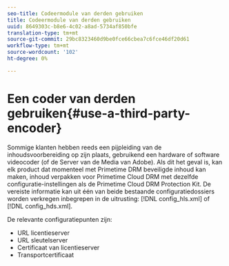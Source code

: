 ```yaml
---
seo-title: Codeermodule van derden gebruiken
title: Codeermodule van derden gebruiken
uuid: 8649303c-b8e6-4c02-a8ad-5734af850bfe
translation-type: tm+mt
source-git-commit: 29bc8323460d9be0fce66cbea7c6fce46df20d61
workflow-type: tm+mt
source-wordcount: '102'
ht-degree: 0%

---
```



# Een coder van derden gebruiken{#use-a-third-party-encoder}

Sommige klanten hebben reeds een pijpleiding van de inhoudsvoorbereiding op zijn plaats, gebruikend een hardware of software videocoder (of de Server van de Media van Adobe). Als dit het geval is, kan elk product dat momenteel met Primetime DRM beveiligde inhoud kan maken, inhoud verpakken voor Primetime Cloud DRM met dezelfde configuratie-instellingen als de Primetime Cloud DRM Protection Kit. De vereiste informatie kan uit één van beide bestaande configuratiedossiers worden verkregen inbegrepen in de uitrusting: [!DNL config_hls.xml] of [!DNL config_hds.xml].

De relevante configuratiepunten zijn:

* URL licentieserver
* URL sleutelserver
* Certificaat van licentieserver
* Transportcertificaat

